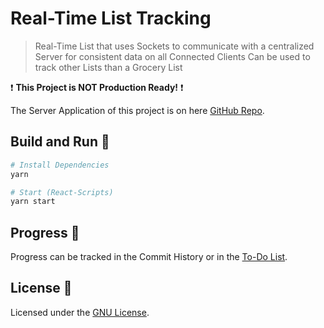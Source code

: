 # Real-Time List Tracking
> Real-Time List that uses Sockets to communicate with a centralized Server for consistent data on all Connected Clients
> Can be used to track other Lists than a Grocery List

❗️ **This Project is NOT Production Ready!** ❗️

The Server Application of this project is on here [GitHub Repo](https://github.com/Ciaxur/realtime-list.server).

## Build and Run 🚀
```sh
# Install Dependencies
yarn

# Start (React-Scripts)
yarn start
```

## Progress 🔖
Progress can be tracked in the Commit History or in the [To-Do List](TODO.md).

## License 📕
Licensed under the [GNU License](LICENSE).
